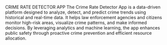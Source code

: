 CRIME RATE DETECTOR APP
The Crime Rate Detector App is a data-driven platform designed to analyze, detect, and predict crime trends using historical and real-time data. It helps law enforcement agencies and citizens monitor high-risk areas, visualize crime patterns, and make informed decisions. By leveraging analytics and machine learning, the app enhances public safety through proactive crime prevention and efficient resource allocation.

